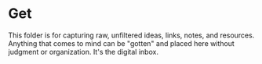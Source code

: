 # Get

This folder is for capturing raw, unfiltered ideas, links, notes, and resources. Anything that comes to mind can be "gotten" and placed here without judgment or organization. It's the digital inbox.
